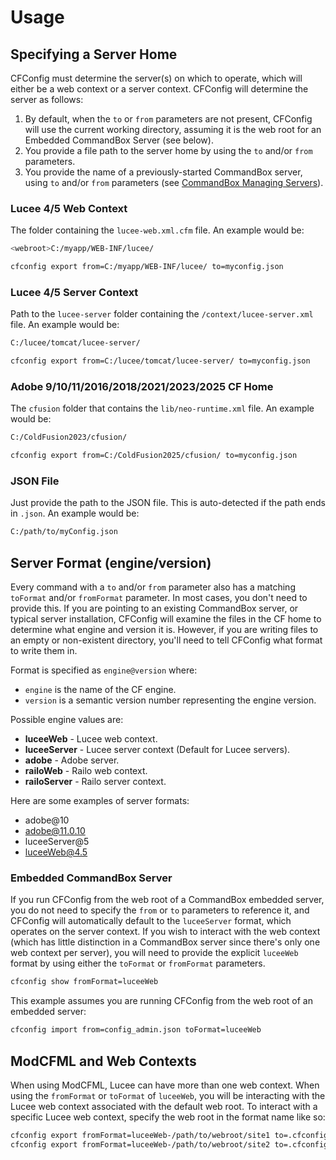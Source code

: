 # Usage

## Specifying a Server Home

CFConfig must determine the server(s) on which to operate, which will either be a web context or a server context. CFConfig will determine the server as follows:

1. By default, when the `to` or `from` parameters are not present, CFConfig will use the current working directory, assuming it is the web root for an Embedded CommandBox Server (see below).
2. You provide a file path to the server home by using the `to` and/or `from` parameters.
3. You provide the name of a previously-started CommandBox server, using `to` and/or `from` parameters (see [CommandBox Managing Servers](https://commandbox.ortusbooks.com/embedded-server/manage-servers)).

### Lucee 4/5 Web Context

The folder containing the `lucee-web.xml.cfm` file. An example would be:

```bash
<webroot>C:/myapp/WEB-INF/lucee/

cfconfig export from=C:/myapp/WEB-INF/lucee/ to=myconfig.json
```

### Lucee 4/5 Server Context

Path to the `lucee-server` folder containing the `/context/lucee-server.xml` file. An example would be:

```bash
C:/lucee/tomcat/lucee-server/

cfconfig export from=C:/lucee/tomcat/lucee-server/ to=myconfig.json
```

### Adobe 9/10/11/2016/2018/2021/2023/2025 CF Home

The `cfusion` folder that contains the `lib/neo-runtime.xml` file. An example would be:

```bash
C:/ColdFusion2023/cfusion/

cfconfig export from=C:/ColdFusion2025/cfusion/ to=myconfig.json
```

### JSON File

Just provide the path to the JSON file. This is auto-detected if the path ends in `.json`. An example would be:

```bash
C:/path/to/myConfig.json
```

## Server Format (engine/version)

Every command with a `to` and/or `from` parameter also has a matching `toFormat` and/or `fromFormat` parameter. In most cases, you don't need to provide this. If you are pointing to an existing CommandBox server, or typical server installation, CFConfig will examine the files in the CF home to determine what engine and version it is. However, if you are writing files to an empty or non-existent directory, you'll need to tell CFConfig what format to write them in.

Format is specified as `engine@version` where:

* `engine` is the name of the CF engine.
* `version` is a semantic version number representing the engine version.

Possible engine values are:

* **luceeWeb** - Lucee web context.
* **luceeServer** - Lucee server context (Default for Lucee servers).
* **adobe** - Adobe server.
* **railoWeb** - Railo web context.
* **railoServer** - Railo server context.

Here are some examples of server formats:

* adobe@10
* adobe@11.0.10
* luceeServer@5
* luceeWeb@4.5

### Embedded CommandBox Server

If you run CFConfig from the web root of a CommandBox embedded server, you do not need to specify the `from` or `to` parameters to reference it, and CFConfig will automatically default to the `luceeServer` format, which operates on the server context. If you wish to interact with the web context (which has little distinction in a CommandBox server since there's only one web context per server), you will need to provide the explicit `luceeWeb` format by using either the `toFormat` or `fromFormat` parameters.

```bash
cfconfig show fromFormat=luceeWeb
```

This example assumes you are running CFConfig from the web root of an embedded server:

```bash
cfconfig import from=config_admin.json toFormat=luceeWeb
```

## ModCFML and Web Contexts

When using ModCFML, Lucee can have more than one web context. When using the `fromFormat` or `toFormat` of `luceeWeb`, you will be interacting with the Lucee web context associated with the default web root. To interact with a specific Lucee web context, specify the web root in the format name like so:

```bash
cfconfig export fromFormat=luceeWeb-/path/to/webroot/site1 to=.cfconfig-web-site1.json
cfconfig export fromFormat=luceeWeb-/path/to/webroot/site2 to=.cfconfig-web-site2.json
```
